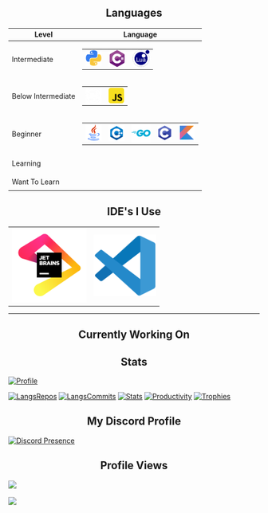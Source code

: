 <!-- [![Banner](https://github.com/keplerHaloxx/keplerHaloxx/assets/80098945/f879ba7d-87be-4834-b460-cd66a43b3f25)](https://github.com/keplerHaloxx) -->

<!--
<a href="https://git.io/typing-svg">
  <img src="https://readme-typing-svg.demolab.com?size=32&font=Fira+Code&duration=3500&pause=500&center=true&vCenter=true&width=975&lines=I+am+Haloxx" alt="Typing">
</a>
-->

<table style="margin: 0px auto;">
  <h2 style="text-align:center; text-decoration: none; border-bottom: none;">Languages</h2>
  
  <thead>
    <tr>
      <th style="text-align: center;">Level</th>
      <th style="text-align: center;">Language</th>
    </tr>
  </thead>
  <tbody>
    <tr>
      <td>Intermediate</td>
      <td>
        <table>
          <tr>
            <td valign="center">
              <img src="images/python.png" width="32" alt="Python">
            </td>
            <td valign="center">
              <img src="images/cs.png" width="34" style="vertical-align: -2px;" alt="C#">
            </td>
            <td valign="center">
              <img src="images/lua.png" width="34" style="vertical-align: -2px" alt="Lua">
            </td>
          </tr>
        </table>
      </td>
    </tr>
    <tr>
      <td>Below Intermediate</td>
      <td>
        <table>
          <tr>
            <td valign="center">
              <img src="images/rust.png" width="32" style="vertical-align: -3px;" alt="Rust">
            </td>
            <td valign="center">
              <img src="images/js.png" width="31" alt="JavaScript" style="vertical-align: -3px;">
            </td>
          </tr>
        </table>
      </td>
    </tr>
    <tr>
      <td>Beginner</td>
      <td>
        <table>
          <tr>
            <td valign="center">
              <img src="images/java.png" width="32" alt="Java">
            </td>
            <td valign="center">
              <img src="images/cpp.png" width="32" style="vertical-align: -3px;" alt="C++">
            </td>
            <td valign="center">
              <img src="images/go.png" width="38" style="vertical-align: -5px;" alt="Go">
            </td>
            <td valign="center">
              <img src="images/c.png" width="29" style="vertical-align: -2px;" alt="C">
            </td>
            <td valign="center">
              <img src="images/kotlin.png" width="32" alt="Kotlin">
            </td>
          </tr>
        </table>
      </td>
    </tr>
    <tr>
      <td>Learning</td>
      <td style="height: 35px;">
      </td>
    </tr>
    <tr>
      <td>Want To Learn</td>
      <td>
        <table>
          <tr>
          </tr>
        </table>
      </td>
    </tr>
  </tbody>
</table>

<h2 style="text-align:center; text-decoration: none; border-bottom: none;">IDE's I Use</h2>

<table>
  <tr>
    <td valign="center">
      <a href="https://www.jetbrains.com/">
        <img src="./images/jetbrains.svg" width="150" alt="JetBrains">
      </a>
    </td>
    <td valign="center">
      <a href="https://code.visualstudio.com/">
        <img src="./images/vscode.svg" width="125" style="vertical-align: 13;" alt="VSCode">
      </a>
    </td>
  </tr>
</table>

---

<h2 style="text-align:center; text-decoration: none; border-bottom: none;">Currently Working On</h2>

<!-- [![Current Project](https://github-readme-stats.vercel.app/api/pin/?username=keplerHaloxx&repo=Roblox-Chess-Bot&theme=apprentice)](https://github.com/keplerHaloxx/Roblox-Chess-Bot) -->

<h2 style="text-align:center; text-decoration: none; border-bottom: none;">Stats</h2>

[![Profile](http://github-profile-summary-cards.vercel.app/api/cards/profile-details?username=keplerHaloxx&theme=apprentice)](https://github.com/vn7n24fzkq/github-profile-summary-cards)
<!-- hide=vim%20script,cmake,makefile,batchfile,emacs%20lisp -->
[![LangsRepos](http://github-profile-summary-cards.vercel.app/api/cards/repos-per-language?username=keplerHaloxx&theme=apprentice&exclude=)](https://github.com/vn7n24fzkq/github-profile-summary-cards)
[![LangsCommits](http://github-profile-summary-cards.vercel.app/api/cards/most-commit-language?username=keplerHaloxx&theme=apprentice&exclude=)](https://github.com/vn7n24fzkq/github-profile-summary-cards)
[![Stats](http://github-profile-summary-cards.vercel.app/api/cards/stats?username=keplerHaloxx&theme=apprentice)](https://github.com/vn7n24fzkq/github-profile-summary-cards)
[![Productivity](http://github-profile-summary-cards.vercel.app/api/cards/productive-time?username=keplerHaloxx&theme=apprentice&utcOffset=10)](https://github.com/vn7n24fzkq/github-profile-summary-cards)
[![Trophies](https://github-profile-trophy.vercel.app/?username=keplerHaloxx&theme=apprentice)](https://github.com/ryo-ma/github-profile-trophy)

<h2 style="text-align:center; text-decoration: none; border-bottom: none;">My Discord Profile</h2>

[![Discord Presence](https://lanyard-profile-readme.vercel.app/api/668276075260018698?animated=true&showDisplayName=true&theme=dark)](https://discord.com/users/668276075260018698)

<h2 style="text-align:center; text-decoration: none; border-bottom: none;">Profile Views</h2>

![](https://komarev.com/ghpvc/?username=keplerHaloxx&style=for-the-badge)

![](https://hit.yhype.me/github/profile?user_id=80098945)
